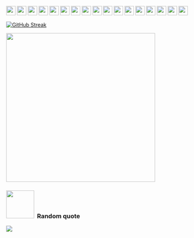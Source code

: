  <img src="https://cultofthepartyparrot.com/parrots/hd/moonwalkingparrot.gif" width="25" height="25"/>  <img src="https://cultofthepartyparrot.com/parrots/hd/moonwalkingparrot.gif" width="25" height="25"/> <img src="https://cultofthepartyparrot.com/parrots/hd/moonwalkingparrot.gif" width="25" height="25"/> <img src="https://cultofthepartyparrot.com/parrots/hd/moonwalkingparrot.gif" width="25" height="25"/> <img src="https://cultofthepartyparrot.com/parrots/hd/moonwalkingparrot.gif" width="25" height="25"/> <img src="https://cultofthepartyparrot.com/parrots/hd/moonwalkingparrot.gif" width="25" height="25"/> <img src="https://cultofthepartyparrot.com/parrots/hd/moonwalkingparrot.gif" width="25" height="25"/> <img src="https://cultofthepartyparrot.com/parrots/hd/moonwalkingparrot.gif" width="25" height="25"/> <img src="https://cultofthepartyparrot.com/parrots/hd/moonwalkingparrot.gif" width="25" height="25"/> <img src="https://cultofthepartyparrot.com/parrots/hd/moonwalkingparrot.gif" width="25" height="25"/> <img src="https://cultofthepartyparrot.com/parrots/hd/moonwalkingparrot.gif" width="25" height="25"/> <img src="https://cultofthepartyparrot.com/parrots/hd/moonwalkingparrot.gif" width="25" height="25"/> <img src="https://cultofthepartyparrot.com/parrots/hd/moonwalkingparrot.gif" width="25" height="25"/> <img src="https://cultofthepartyparrot.com/parrots/hd/moonwalkingparrot.gif" width="25" height="25"/> <img src="https://cultofthepartyparrot.com/parrots/hd/moonwalkingparrot.gif" width="25" height="25"/> <img src="https://cultofthepartyparrot.com/parrots/hd/moonwalkingparrot.gif" width="25" height="25"/> <img src="https://cultofthepartyparrot.com/parrots/hd/moonwalkingparrot.gif" width="25" height="25"/>
 
[![GitHub Streak](https://streak-stats.demolab.com?user=vioviooo&theme=ambient-gradient&hide_border=true&date_format=j%2Fn%5B%2FY%5D)](https://git.io/streak-stats)

<img src="https://user-images.githubusercontent.com/74038190/236544207-c4f427b3-be04-4cfe-a3d2-2eabb0d2de73.gif" width="400">

### <img src="https://github.com/Anmol-Baranwal/Cool-GIFs-For-GitHub/assets/74038190/87b72768-3740-4648-b118-c3164ff654cd" width="75">&nbsp; Random quote
![](https://quotes-github-readme.vercel.app/api?type=horizontal&theme=light)
